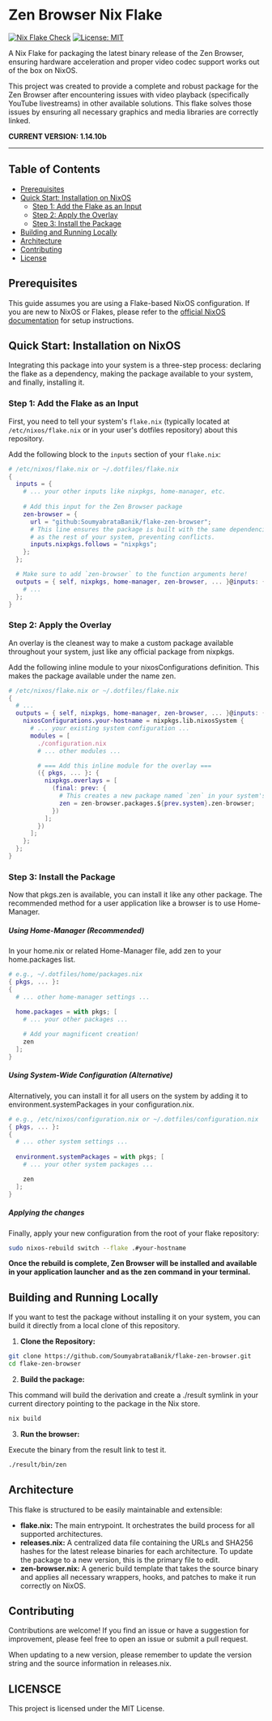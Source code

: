# Zen Browser Nix Flake

[![Nix Flake Check](https://github.com/SoumyabrataBanik/flake-zen-browser/actions/workflows/check.yml/badge.svg)](https://github.com/SoumyabrataBanik/flake-zen-browser/actions/workflows/check.yml)
[![License: MIT](https://img.shields.io/badge/License-MIT-yellow.svg)](https://opensource.org/licenses/MIT)

A Nix Flake for packaging the latest binary release of the Zen Browser, ensuring hardware acceleration and proper video codec support works out of the box on NixOS.

This project was created to provide a complete and robust package for the Zen Browser after encountering issues with video playback (specifically YouTube livestreams) in other available solutions. This flake solves those issues by ensuring all necessary graphics and media libraries are correctly linked.

**CURRENT VERSION: 1.14.10b**

***

## Table of Contents

- [Prerequisites](#prerequisites)
- [Quick Start: Installation on NixOS](#quick-start-installation-on-nixos)
  - [Step 1: Add the Flake as an Input](#step-1-add-the-flake-as-an-input)
  - [Step 2: Apply the Overlay](#step-2-apply-the-overlay)
  - [Step 3: Install the Package](#step-3-install-the-package)
- [Building and Running Locally](#building-and-running-locally)
- [Architecture](#architecture)
- [Contributing](#contributing)
- [License](#license)

## Prerequisites

This guide assumes you are using a Flake-based NixOS configuration. If you are new to NixOS or Flakes, please refer to the [official NixOS documentation](https://nixos.org/manual/nixos/stable/#ch-flakes) for setup instructions.

## Quick Start: Installation on NixOS

Integrating this package into your system is a three-step process: declaring the flake as a dependency, making the package available to your system, and finally, installing it.

### Step 1: Add the Flake as an Input

First, you need to tell your system's `flake.nix` (typically located at `/etc/nixos/flake.nix` or in your user's dotfiles repository) about this repository.

Add the following block to the `inputs` section of your `flake.nix`:

```nix
# /etc/nixos/flake.nix or ~/.dotfiles/flake.nix
{
  inputs = {
    # ... your other inputs like nixpkgs, home-manager, etc.
    
    # Add this input for the Zen Browser package
    zen-browser = {
      url = "github:SoumyabrataBanik/flake-zen-browser";
      # This line ensures the package is built with the same dependencies
      # as the rest of your system, preventing conflicts.
      inputs.nixpkgs.follows = "nixpkgs";
    };
  };

  # Make sure to add `zen-browser` to the function arguments here!
  outputs = { self, nixpkgs, home-manager, zen-browser, ... }@inputs: {
    # ...
  };
}
```

### Step 2: Apply the Overlay

An overlay is the cleanest way to make a custom package available throughout your system, just like any official package from nixpkgs.

Add the following inline module to your nixosConfigurations definition. This makes the package available under the name zen.

```nix
# /etc/nixos/flake.nix or ~/.dotfiles/flake.nix
{
  # ...
  outputs = { self, nixpkgs, home-manager, zen-browser, ... }@inputs: {
    nixosConfigurations.your-hostname = nixpkgs.lib.nixosSystem {
      # ... your existing system configuration ...
      modules = [
        ./configuration.nix
        # ... other modules ...

        # === Add this inline module for the overlay ===
        ({ pkgs, ... }: {
          nixpkgs.overlays = [
            (final: prev: {
              # This creates a new package named `zen` in your system's package set.
              zen = zen-browser.packages.${prev.system}.zen-browser;
            })
          ];
        })
      ];
    };
  };
}
```

### Step 3: Install the Package

Now that pkgs.zen is available, you can install it like any other package. The recommended method for a user application like a browser is to use Home-Manager.

##### Using Home-Manager (Recommended)

In your home.nix or related Home-Manager file, add zen to your home.packages list.

```nix
# e.g., ~/.dotfiles/home/packages.nix
{ pkgs, ... }:
{
  # ... other home-manager settings ...

  home.packages = with pkgs; [
    # ... your other packages ...
    
    # Add your magnificent creation!
    zen
  ];
}
```

##### Using System-Wide Configuration (Alternative)

Alternatively, you can install it for all users on the system by adding it to environment.systemPackages in your configuration.nix.

```nix
# e.g., /etc/nixos/configuration.nix or ~/.dotfiles/configuration.nix
{ pkgs, ... }:
{
  # ... other system settings ...
  
  environment.systemPackages = with pkgs; [
    # ... your other system packages ...

    zen
  ];
}
```

##### Applying the changes

Finally, apply your new configuration from the root of your flake repository:

```bash
sudo nixos-rebuild switch --flake .#your-hostname
```

**Once the rebuild is complete, Zen Browser will be installed and available in your application launcher and as the zen command in your terminal.**

## Building and Running Locally

If you want to test the package without installing it on your system, you can build it directly from a local clone of this repository.

1. **Clone the Repository:**

```bash
git clone https://github.com/SoumyabrataBanik/flake-zen-browser.git
cd flake-zen-browser
```

2. **Build the package:**

This command will build the derivation and create a ./result symlink in your current directory pointing to the package in the Nix store.

```bash
nix build
```

3. **Run the browser:**

Execute the binary from the result link to test it.

```bash
./result/bin/zen
```

## Architecture

This flake is structured to be easily maintainable and extensible:

- **flake.nix:** The main entrypoint. It orchestrates the build process for all supported architectures.
- **releases.nix:** A centralized data file containing the URLs and SHA256 hashes for the latest release binaries for each architecture. To update the package to a new version, this is the primary file to edit.
- **zen-browser.nix:** A generic build template that takes the source binary and applies all necessary wrappers, hooks, and patches to make it run correctly on NixOS.

## Contributing

Contributions are welcome! If you find an issue or have a suggestion for improvement, please feel free to open an issue or submit a pull request.

When updating to a new version, please remember to update the version string and the source information in releases.nix.

## LICENSCE

This project is licensed under the MIT License.
